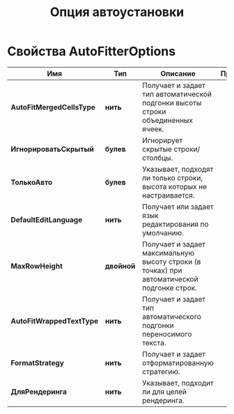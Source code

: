 ﻿---
title: Опция автоустановки
second_title: Aspose.Cells Cloud Documen
linktitle: Опция автоустановки
type: docs
url: /ru/auto-fitter-options/
keywords: Auto Fitter Options
description: Aspose.Cells Cloud REST API поддерживает преобразование файлов Excel в различные форматы. SDK поддерживает различные языки разработки, включая Android, C#, Go, Java, NodeJS, Perl, PHP, Python, Ruby и Swift.
weight: 79
kwords: Excel, Office Облако, REST API, Электронная таблица, PDF, CSV, Json, Markdown, Параметры сохранения
---
# Свойства AutoFitterOptions

Имя | Тип | Описание | Примечания
------------ | ------------- | ------------- | -------------
**AutoFitMergedCellsType** | **нить** | Получает и задает тип автоматической подгонки высоты строки объединенных ячеек. |
**ИгнорироватьСкрытый** | **булев** | Игнорирует скрытые строки/столбцы. |
**ТолькоАвто** | **булев** | Указывает, подходят ли только строки, высота которых не настраивается. |
**DefaultEditLanguage** | **нить** | Получает или задает язык редактирования по умолчанию. |
**MaxRowHeight** | **двойной** | Получает и задает максимальную высоту строки (в точках) при автоматической подгонке строк. |
**AutoFitWrappedTextType** | **нить** | Получает и задает тип автоматического подгонки переносимого текста. |
**FormatStrategy** | **нить** | Получает и задает отформатированную стратегию. |
**ДляРендеринга** | **нить** | Указывает, подходит ли для целей рендеринга. |
